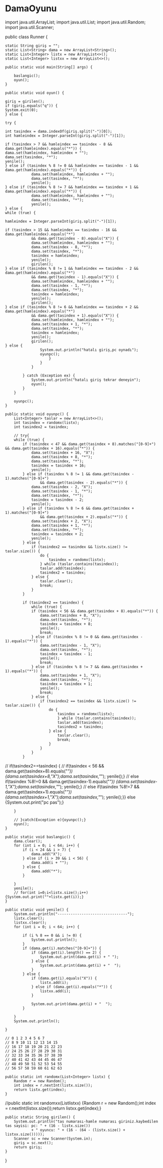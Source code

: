 # DamaOyunu

import java.util.ArrayList;
import java.util.List;
import java.util.Random;
import java.util.Scanner;

public class Runner {

	static String giriş = "";
	static List<String> dama = new ArrayList<String>();
	static List<Integer> listx = new ArrayList<>();
	static List<Integer> listxx = new ArrayList<>();

	public static void main(String[] args) {

		baslangic();
		oyun();
	}

	public static void oyun() {

	giriş = girilen();
	if (giriş.equals("q")) {
	System.exit(0);
	} else {

	try {

	int tasindex = dama.indexOf(giriş.split("-")[0]);
	int hamleindex = Integer.parseInt(giriş.split("-")[1]);

	if (tasindex > 7 && hamleindex == tasindex - 8 && dama.get(hamleindex).equals("*")) {
	dama.set(hamleindex, hamleindex + "");
	dama.set(tasindex, "*");
	yenile();
	} else if (tasindex % 8 != 0 && hamleindex == tasindex - 1 && dama.get(hamleindex).equals("*")) {
				dama.set(hamleindex, hamleindex + "");
				dama.set(tasindex, "*");
				yenile();
	} else if (tasindex % 8 != 7 && hamleindex == tasindex + 1 && dama.get(hamleindex).equals("*")) {
				dama.set(hamleindex, hamleindex + "");
				dama.set(tasindex, "*");
				yenile();
	} else {
	while (true) {

	hamleindex = Integer.parseInt(giriş.split("-")[1]);

	if (tasindex > 15 && hamleindex == tasindex - 16 && dama.get(hamleindex).equals("*")
				&& dama.get(tasindex - 8).equals("X")) {
				dama.set(hamleindex, hamleindex + "");
				dama.set(tasindex - 8, "*");
				dama.set(tasindex, "*");
				tasindex = hamleindex;
				yenile();
				girilen();
	} else if (tasindex % 8 != 1 && hamleindex == tasindex - 2 && dama.get(hamleindex).equals("*")
				&& dama.get(tasindex - 1).equals("X")) {
				dama.set(hamleindex, hamleindex + "");
				dama.set(tasindex - 1, "*");
				dama.set(tasindex, "*");
				tasindex = hamleindex;
				yenile();
				girilen();
	} else if (tasindex % 8 != 6 && hamleindex == tasindex + 2 && dama.get(hamleindex).equals("*")
				&& dama.get(tasindex + 1).equals("X")) {
				dama.set(hamleindex, hamleindex + "");
				dama.set(tasindex + 1, "*");
				dama.set(tasindex, "*");
				tasindex = hamleindex;
				yenile();
				girilen();
	} else {
					System.out.println("hatalı giriş,pc oynadı");
					oyunpc();
						}
					}
				}

			} catch (Exception ex) {
				System.out.println("hatalı giriş tekrar deneyin");
				oyun();
			}
		}

		oyunpc();
	}

	public static void oyunpc() {
		List<Integer> taslar = new ArrayList<>();
		int tasindex = randomx(listx);
		int tasindex2 = tasindex;

		// try{
		while (true) {
			if (tasindex < 47 && dama.get(tasindex + 8).matches("[0-9]+") && dama.get(tasindex + 16).equals("*")) {
				dama.set(tasindex + 16, "X");
				dama.set(tasindex + 8, "*");
				dama.set(tasindex, "*");
				tasindex = tasindex + 16;
				yenile();
			} else if (tasindex % 8 != 1 && dama.get(tasindex - 1).matches("[0-9]+")
					&& dama.get(tasindex - 2).equals("*")) {
				dama.set(tasindex - 2, "X");
				dama.set(tasindex - 1, "*");
				dama.set(tasindex, "*");
				tasindex = tasindex - 2;
				yenile();
			} else if (tasindex % 8 != 6 && dama.get(tasindex + 1).matches("[0-9]+")
					&& dama.get(tasindex + 2).equals("*")) {
				dama.set(tasindex + 2, "X");
				dama.set(tasindex + 1, "*");
				dama.set(tasindex, "*");
				tasindex = tasindex + 2;
				yenile();
			} else {
				if (tasindex2 == tasindex && listx.size() != taslar.size()) {
					do {
						tasindex = randomx(listx);
					} while (taslar.contains(tasindex));
					taslar.add(tasindex);
					tasindex2 = tasindex;
				} else {
					taslar.clear();
					break;
				}
			}

			if (tasindex2 == tasindex) {
				while (true) {
				if (tasindex < 56 && dama.get(tasindex + 8).equals("*")) {
					dama.set(tasindex + 8, "X");
					dama.set(tasindex, "*");
					tasindex = tasindex + 8;
					yenile();
					break;
				} else if (tasindex % 8 != 0 && dama.get(tasindex - 1).equals("*")) {
					dama.set(tasindex - 1, "X");
					dama.set(tasindex, "*");
					tasindex = tasindex - 1;
					yenile();
					break;
				} else if (tasindex % 8 != 7 && dama.get(tasindex + 1).equals("*")) {
					dama.set(tasindex + 1, "X");
					dama.set(tasindex, "*");
					tasindex = tasindex + 1;
					yenile();
					break;
				} else {
					if (tasindex2 == tasindex && listx.size() != taslar.size()) {
						do {
							tasindex = randomx(listx);
							} while (taslar.contains(tasindex));
							taslar.add(tasindex);
							tasindex2 = tasindex;
						} else {
							taslar.clear();
							break;
						}
					}
				}
			}

//			if(tasindex2==tasindex) { 
//				 if(tasindex <  56 && dama.get(tasindex+8).equals("*")) {dama.set(tasindex+8,"X");dama.set(tasindex,"*"); yenile();}
//			else if(tasindex %8!=0 && dama.get(tasindex-1).equals("*")) {dama.set(tasindex-1,"X");dama.set(tasindex,"*"); yenile();}
//			else if(tasindex %8!=7 && dama.get(tasindex+1).equals("*")) {dama.set(tasindex+1,"X");dama.set(tasindex,"*"); yenile();}} else {System.out.print("pc pas");}    

		}

		// }catch(Exception e){oyunpc();}
		oyun();
	}

	public static void baslangic() {
		dama.clear();
		for (int i = 0; i < 64; i++) {
			if (i < 24 && i > 7) {
				dama.add("X");
			} else if (i > 39 && i < 56) {
				dama.add(i + "");
			} else {
				dama.add("*");
			}

		}
		yenile();
		// for(int i=0;i<listx.size();i++) {System.out.print(""+listx.get(i));}
	}

	public static void yenile() {
		System.out.println("--------------------------------");
		listx.clear();
		listxx.clear();
		for (int i = 0; i < 64; i++) {

			if (i % 8 == 0 && i != 0) {
				System.out.println();
			}
			if (dama.get(i).matches("[0-9]+")) {
				if (dama.get(i).length() == 2) {
					System.out.print(dama.get(i) + " ");
				} else {
					System.out.print(dama.get(i) + "  ");
				}
			} else {
				if (dama.get(i).equals("X")) {
					listx.add(i);
				} else if (dama.get(i).equals("*")) {
					listxx.add(i);
				}

				System.out.print(dama.get(i) + "  ");
			}

		}
		System.out.println();

	}

	// 0 1 2 3 4 5 6 7
	// 8 9 10 11 12 13 14 15
	// 16 17 18 19 20 21 22 23
	// 24 25 26 27 28 29 30 31
	// 32 33 34 35 36 37 38 39
	// 40 41 42 43 44 45 46 47
	// 48 49 50 51 52 53 54 55
	// 56 57 58 59 60 61 62 63

	public static int randomx(List<Integer> listx) {
		Random r = new Random();
		int index = r.nextInt(listx.size());
		return listx.get(index);
	}

//public static int randomxx(List<Integer>listxx) {Random r = new Random();int index = r.nextInt(listxx.size());return listxx.get(index);}

	public static String girilen() {
		System.out.println("tas numarası-hamle numarası giriniz.kaybedilen tas sayisi: pc: " + (16 - listx.size())
				+ " oyuncu: " + (16 - (64 - (listx.size() + listxx.size()))));
		Scanner sc = new Scanner(System.in);
		giriş = sc.next();
		return giriş;
	}

}
